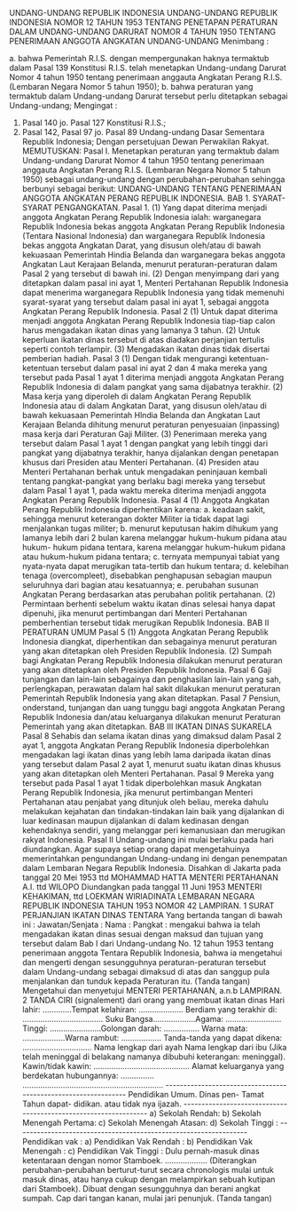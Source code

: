  UNDANG-UNDANG REPUBLIK INDONESIA UNDANG-UNDANG REPUBLIK INDONESIA NOMOR 12 TAHUN 1953 TENTANG PENETAPAN PERATURAN DALAM UNDANG-UNDANG DARURAT NOMOR 4 TAHUN 1950 TENTANG PENERIMAAN ANGGOTA ANGKATAN UNDANG-UNDANG
Menimbang :

a. bahwa Pemerintah R.I.S. dengan mempergunakan haknya termaktub dalam Pasal 139 Konstitusi R.I.S. telah menetapkan Undang-undang Darurat Nomor 4 tahun 1950 tentang penerimaan anggauta Angkatan Perang R.I.S. (Lembaran Negara Nomor 5 tahun 1950);
b. bahwa peraturan yang termaktub dalam Undang-undang Darurat tersebut perlu ditetapkan sebagai Undang-undang;
Mengingat :

1. Pasal 140 jo. Pasal 127 Konstitusi R.I.S.;
2. Pasal 142, Pasal 97 jo. Pasal 89 Undang-undang Dasar Sementara Republik Indonesia; Dengan persetujuan Dewan Perwakilan Rakyat.
MEMUTUSKAN:
 Pasal I. Menetapkan peraturan yang termaktub dalam Undang-undang Darurat Nomor 4 tahun 1950 tentang penerimaan anggauta Angkatan Perang R.I.S. (Lembaran Negara Nomor 5 tahun 1950) sebagai undang-undang dengan perubahan-perubahan sehingga berbunyi sebagai berikut: UNDANG-UNDANG TENTANG PENERIMAAN ANGGOTA ANGKATAN PERANG REPUBLIK INDONESIA. BAB 1. SYARAT-SYARAT PENGANGKATAN. Pasal 1.
(1) Yang dapat diterima menjadi anggota Angkatan Perang Republik Indonesia ialah: warganegara Republik Indonesia bekas anggota Angkatan Perang Republik Indonesia (Tentara Nasional Indonesia) dan warganegara Republik Indonesia bekas anggota Angkatan Darat, yang disusun oleh/atau di bawah kekuasaan Pemerintah Hindia Belanda dan warganegara bekas anggota Angkatan Laut Kerajaan Belanda, menurut peraturan-peraturan dalam Pasal 2 yang tersebut di bawah ini.
(2) Dengan menyimpang dari yang ditetapkan dalam pasal ini ayat 1, Menteri Pertahanan Republik Indonesia dapat menerima warganegara Republik Indonesia yang tidak memenuhi syarat-syarat yang tersebut dalam pasal ini ayat 1, sebagai anggota Angkatan Perang Republik Indonesia.
Pasal 2
(1) Untuk dapat diterima menjadi anggota Angkatan Perang Republik Indonesia tiap-tiap calon harus mengadakan ikatan dinas yang lamanya 3 tahun.
(2) Untuk keperluan ikatan dinas tersebut di atas diadakan perjanjian tertulis seperti contoh terlampir.
(3) Mengadakan ikatan dinas tidak disertai pemberian hadiah.
Pasal 3
(1) Dengan tidak mengurangi ketentuan-ketentuan tersebut dalam pasal ini ayat 2 dan 4 maka mereka yang tersebut pada Pasal 1 ayat 1 diterima menjadi anggota Angkatan Perang Republik Indonesia di dalam pangkat yang sama dijabatnya terakhir.
(2) Masa kerja yang diperoleh di dalam Angkatan Perang Republik Indonesia atau di dalam Angkatan Darat, yang disusun oleh/atau di bawah kekuasaan Pemerintah Hlndia Belanda dan Angkatan Laut Kerajaan Belanda dihitung menurut peraturan penyesuaian (inpassing) masa kerja dari Peraturan Gaji Militer.
(3) Penerimaan mereka yang tersebut dalam Pasal 1 ayat 1 dengan pangkat yang lebih tinggi dari pangkat yang dijabatnya terakhir, hanya dijalankan dengan penetapan khusus dari Presiden atau Menteri Pertahanan.
(4) Presiden atau Menteri Pertahanan berhak untuk mengadakan peninjauan kembali tentang pangkat-pangkat yang berlaku bagi mereka yang tersebut dalam Pasal 1 ayat 1, pada waktu mereka diterima menjadi anggota Angkatan Perang Republik Indonesia.
Pasal 4
(1) Anggota Angkatan Perang Republik Indonesia diperhentikan karena:
a. keadaan sakit, sehingga menurut keterangan dokter Militer ia tidak dapat lagi menjalankan tugas militer;
b. menurut keputusan hakim dihukum yang lamanya lebih dari 2 bulan karena melanggar hukum-hukum pidana atau hukum- hukum pidana tentara, karena melanggar hukum-hukum pidana atau hukum-hukum pidana tentara;
c. ternyata mempunyai tabiat yang nyata-nyata dapat merugikan tata-tertib dan hukum tentara;
d. kelebihan tenaga (overcompleet), disebabkan penghapusan sebagian maupun seluruhnya dari bagian atau kesatuannya;
e. perubahan susunan Angkatan Perang berdasarkan atas perubahan politik pertahanan.
(2) Permintaan berhenti sebelum waktu ikatan dinas selesai hanya dapat dipenuhi, jika menurut pertimbangan dari Menteri Pertahanan pemberhentian tersebut tidak merugikan Republik Indonesia.
BAB II PERATURAN UMUM
Pasal 5
(1) Anggota Angkatan Perang Republik Indonesia diangkat, diperhentikan dan sebagainya menurut peraturan yang akan ditetapkan oleh Presiden Republik Indonesia.
(2) Sumpah bagi Angkatan Perang Republik Indonesia dilakukan menurut peraturan yang akan ditetapkan oleh Presiden Republik Indonesia.
Pasal 6
Gaji tunjangan dan lain-lain sebagainya dan penghasilan lain-lain yang sah, perlengkapan, perawatan dalam hal sakit dilakukan menurut peraturan Pemerintah Republik Indonesia yang akan ditetapkan.
Pasal 7
Pensiun, onderstand, tunjangan dan uang tunggu bagi anggota Angkatan Perang Republik Indonesia dan/atau keluarganya dilakukan menurut Peraturan Pemerintah yang akan ditetapkan.
BAB III IKATAN DINAS SUKARELA
Pasal 8
Sehabis dan selama ikatan dinas yang dimaksud dalam Pasal 2 ayat 1, anggota Angkatan Perang Republik Indonesia diperbolehkan mengadakan lagi ikatan dinas yang lebih lama daripada ikatan dinas yang tersebut dalam Pasal 2 ayat 1, menurut suatu ikatan dinas khusus yang akan ditetapkan oleh Menteri Pertahanan.
Pasal 9
Mereka yang tersebut pada Pasal 1 ayat 1 tidak diperbolehkan masuk Angkatan Perang Republik Indonesia, jika menurut pertimbangan Menteri Pertahanan atau penjabat yang ditunjuk oleh beliau, mereka dahulu melakukan kejahatan dan tindakan-tindakan lain baik yang dijalankan di luar kedinasan maupun dijalankan di dalam kedinasan dengan kehendaknya sendiri, yang melanggar peri kemanusiaan dan merugikan rakyat Indonesia.
Pasal II
Undang-undang ini mulai berlaku pada hari diundangkan. Agar supaya setiap orang dapat mengetahuinya memerintahkan pengundangan Undang-undang ini dengan penempatan dalam Lembaran Negara Republik Indonesia. Disahkan di Jakarta pada tanggal 20 Mei 1953 ttd MOHAMMAD HATTA MENTERI PERTAHANAN A.I. ttd WILOPO Diundangkan pada tanggal 11 Juni 1953 MENTERI KEHAKIMAN, ttd LOEKMAN WIRIADINATA LEMBARAN NEGARA REPUBLIK INDONESIA TAHUN 1953 NOMOR 42 LAMPIRAN. 1 SURAT PERJANJIAN IKATAN DINAS TENTARA Yang bertanda tangan di bawah ini : Jawatan/Senjata : Nama : Pangkat : mengakui bahwa ia telah mengadakan ikatan dinas sesuai dengan maksud dan tujuan yang tersebut dalam Bab I dari Undang-undang No. 12 tahun 1953 tentang penerimaan anggota Tentara Republik Indonesia, bahwa ia mengetahui dan mengerti dengan sesungguhnya peraturan-peraturan tersebut dalam Undang-undang sebagai dimaksud di atas dan sanggup pula menjalankan dan tunduk kepada Peraturan itu. (Tanda tangan) Mengetahui dan menyetujui MENTERI PERTAHANAN, a.n.b LAMPIRAN. 2 TANDA CIRI (signalement) dari orang yang membuat ikatan dinas Hari lahir:
.............Tempat kelahiran:
.................... Berdiam yang terakhir di:
.................................... Suku Bangsa...................Agama:
......................... Tinggi:
.......................Golongan darah:
................ Warna mata:
...................Warna rambut:
.................. Tanda-tanda yang dapat dikena:
............................... Nama lengkap dari ayah Nama lengkap dari ibu (Jika telah meninggal di belakang namanya dibubuhi keterangan: meninggal). Kawin/tidak kawin:
........................................... Alamat keluarganya yang berdekatan hubungannya:
...............
............................................................... --------------------------------------------------------------- Pendidikan Umum. Dinas pen- Tamat Tahun dapat- didikan. atau tidak nya ijazah. ---------------------------------------------------------------- a) Sekolah Rendah: b) Sekolah Menengah Pertama: c) Sekolah Menengah Atasan: d) Sekolah Tinggi : ----------------------------------------------------------------- Pendidikan vak : a) Pendidikan Vak Rendah : b) Pendidikan Vak Menengah : c) Pendidikan Vak Tinggi : Dulu pernah-masuk dinas ketentaraan dengan nomor Stamboek.
................... (Diterangkan perubahan-perubahan berturut-turut secara chronologis mulai untuk masuk dinas, atau hanya cukup dengan melampirkan sebuah kutipan dari Stamboek). Dibuat dengan sesungguhnya dan berani angkat sumpah. Cap dari tangan kanan, mulai jari penunjuk. (Tanda tangan)